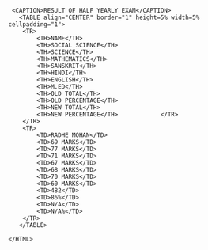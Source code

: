 <HTML>
<HEAD>
</HEAD>
  
  <BODY>
    
     <CAPTION>RESULT OF HALF YEARLY EXAM</CAPTION>
       <TABLE align="CENTER" border="1" height=5% width=5% cellpadding="1">
        <TR>
            <TH>NAME</TH>
            <TH>SOCIAL SCIENCE</TH>
            <TH>SCIENCE</TH>
            <TH>MATHEMATICS</TH>
            <TH>SANSKRIT</TH>
            <TH>HINDI</TH>
            <TH>ENGLISH</TH>
            <TH>M.ED</TH>
            <TH>OLD TOTAL</TH>
            <TH>OLD PERCENTAGE</TH>
            <TH>NEW TOTAL</TH>
            <TH>NEW PERCENTAGE</TH>            </TR>
        </TR>
        <TR>
            <TD>RADHE MOHAN</TD>
            <TD>69 MARKS</TD>
            <TD>77 MARKS</TD>
            <TD>71 MARKS</TD>
            <TD>67 MARKS</TD>
            <TD>68 MARKS</TD>
            <TD>70 MARKS</TD>
            <TD>60 MARKS</TD>
            <TD>482</TD>
            <TD>86%</TD>
            <TD>N/A</TD>
            <TD>N/A%</TD>
        </TR>
       </TABLE>
       
    </HTML>
